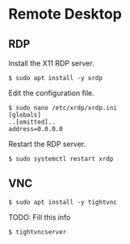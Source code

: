 # Remote Desktop

## RDP

Install the X11 RDP server.

```
$ sudo apt install -y xrdp
```

Edit the configuration file.

```
$ sudo nano /etc/xrdp/xrdp.ini
[globals]
..[omitted]..
address=0.0.0.0
```

Restart the RDP server.

```
$ sudo systemctl restart xrdp
```

## VNC

```
$ sudo apt install -y tightvnc
```

TODO: Fill this info

```
$ tightvncserver
```